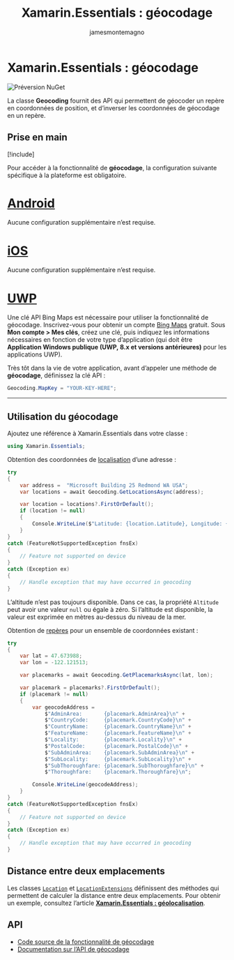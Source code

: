 ﻿---
title: 'Xamarin.Essentials : géocodage'
description: La classe Geocoding de Xamarin.Essentials fournit des API qui permettent à la fois de géocoder un repère en coordonnées de position, et d’inverser les coordonnées de géocodage en un repère.

ms.assetid: 3ADC440C-B000-4708-A2CC-296F5160AF90
author: jamesmontemagno
ms.author: jamont
ms.date: 05/04/2018
ms.openlocfilehash: af6453cdc9a2c48a4de96d8fea95954df7107711
ms.sourcegitcommit: 729035af392dc60edb9d99d3dc13d1ef69d5e46c
ms.translationtype: HT
ms.contentlocale: fr-FR
ms.lasthandoff: 10/31/2018
ms.locfileid: "50674871"
---
# <a name="xamarinessentials-geocoding"></a>Xamarin.Essentials : géocodage

![Préversion NuGet](~/media/shared/pre-release.png)

La classe **Geocoding** fournit des API qui permettent de géocoder un repère en coordonnées de position, et d’inverser les coordonnées de géocodage en un repère.

## <a name="get-started"></a>Prise en main

[!include[](~/essentials/includes/get-started.md)]

Pour accéder à la fonctionnalité de **géocodage**, la configuration suivante spécifique à la plateforme est obligatoire.

# <a name="androidtabandroid"></a>[Android](#tab/android)

Aucune configuration supplémentaire n’est requise.

# <a name="iostabios"></a>[iOS](#tab/ios)

Aucune configuration supplémentaire n’est requise.

# <a name="uwptabuwp"></a>[UWP](#tab/uwp)

Une clé API Bing Maps est nécessaire pour utiliser la fonctionnalité de géocodage. Inscrivez-vous pour obtenir un compte [Bing Maps](https://www.bingmapsportal.com/) gratuit. Sous **Mon compte > Mes clés**, créez une clé, puis indiquez les informations nécessaires en fonction de votre type d’application (qui doit être **Application Windows publique (UWP, 8.x et versions antérieures)** pour les applications UWP).

Très tôt dans la vie de votre application, avant d’appeler une méthode de **géocodage**, définissez la clé API :

```csharp
Geocoding.MapKey = "YOUR-KEY-HERE";
```

-----

## <a name="using-geocoding"></a>Utilisation du géocodage

Ajoutez une référence à Xamarin.Essentials dans votre classe :

```csharp
using Xamarin.Essentials;
```

Obtention des coordonnées de [localisation](xref:Xamarin.Essentials.Location) d’une adresse :

```csharp
try
{
    var address =  "Microsoft Building 25 Redmond WA USA";
    var locations = await Geocoding.GetLocationsAsync(address);

    var location = locations?.FirstOrDefault();
    if (location != null)
    {
        Console.WriteLine($"Latitude: {location.Latitude}, Longitude: {location.Longitude}, Altitude: {location.Altitude}");
    }
}
catch (FeatureNotSupportedException fnsEx)
{
    // Feature not supported on device
}
catch (Exception ex)
{
    // Handle exception that may have occurred in geocoding
}
```

L’altitude n’est pas toujours disponible. Dans ce cas, la propriété `Altitude` peut avoir une valeur `null` ou égale à zéro. Si l’altitude est disponible, la valeur est exprimée en mètres au-dessus du niveau de la mer.

Obtention de [repères](xref:Xamarin.Essentials.Placemark) pour un ensemble de coordonnées existant :

```csharp
try
{
    var lat = 47.673988;
    var lon = -122.121513;

    var placemarks = await Geocoding.GetPlacemarksAsync(lat, lon);

    var placemark = placemarks?.FirstOrDefault();
    if (placemark != null)
    {
        var geocodeAddress =
            $"AdminArea:       {placemark.AdminArea}\n" +
            $"CountryCode:     {placemark.CountryCode}\n" +
            $"CountryName:     {placemark.CountryName}\n" +
            $"FeatureName:     {placemark.FeatureName}\n" +
            $"Locality:        {placemark.Locality}\n" +
            $"PostalCode:      {placemark.PostalCode}\n" +
            $"SubAdminArea:    {placemark.SubAdminArea}\n" +
            $"SubLocality:     {placemark.SubLocality}\n" +
            $"SubThoroughfare: {placemark.SubThoroughfare}\n" +
            $"Thoroughfare:    {placemark.Thoroughfare}\n";

        Console.WriteLine(geocodeAddress);
    }
}
catch (FeatureNotSupportedException fnsEx)
{
    // Feature not supported on device
}
catch (Exception ex)
{
    // Handle exception that may have occurred in geocoding
}
```

## <a name="distance-between-two-locations"></a>Distance entre deux emplacements

Les classes [`Location`](xref:Xamarin.Essentials.Location) et [`LocationExtensions`](xref:Xamarin.Essentials.LocationExtensions) définissent des méthodes qui permettent de calculer la distance entre deux emplacements. Pour obtenir un exemple, consultez l’article [**Xamarin.Essentials : géolocalisation**](geolocation.md#calculate-distance).

## <a name="api"></a>API

- [Code source de la fonctionnalité de géocodage](https://github.com/xamarin/Essentials/tree/master/Xamarin.Essentials/Geocoding)
- [Documentation sur l’API de géocodage](xref:Xamarin.Essentials.Geocoding)

